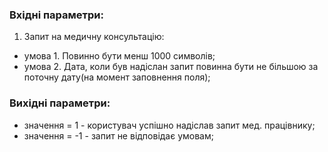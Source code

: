 ### Вхідні параметри:
1. Запит на медичну консультацію:
- умова 1. Повинно бути менш 1000 символів;
- умова 2. Дата, коли був надіслан запит повинна бути не більшою за поточну дату(на момент заповнення поля);

### Вихідні параметри:
- значення = 1 - користувач успішно надіслав запит мед. працівнику;
- значення = -1 - запит не відповідає умовам;
